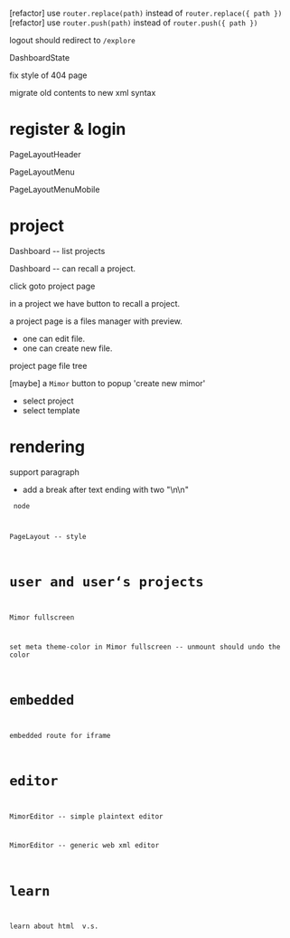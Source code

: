 [refactor] use `router.replace(path)` instead of `router.replace({ path })`
[refactor] use `router.push(path)` instead of `router.push({ path })`



logout should redirect to `/explore`

DashboardState

fix style of 404 page

migrate old contents to new xml syntax

# register & login

PageLayoutHeader

PageLayoutMenu

PageLayoutMenuMobile

# project

Dashboard -- list projects

Dashboard -- can recall a project.

click goto project page

in a project we have button to recall a project.

a project page is a files manager with preview.

- one can edit file.
- one can create new file.

project page file tree

[maybe] a `Mimor` button to popup 'create new mimor'

- select project
- select template

# rendering

support paragraph

- add a break after text ending with two "\n\n"

<code> node

PageLayout -- style

# user and user‘s projects

Mimor fullscreen

set meta theme-color in Mimor fullscreen -- unmount should undo the color

# embedded

embedded route for iframe

# editor

MimorEditor -- simple plaintext editor

MimorEditor -- generic web xml editor

# learn

learn about html <span> v.s. <div>
